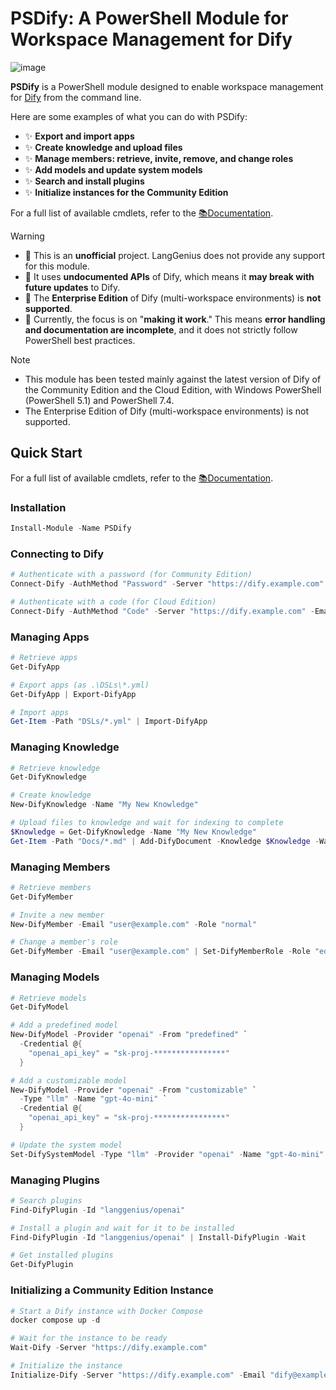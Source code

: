 # PSDify: A PowerShell Module for Workspace Management for Dify

![image](https://github.com/user-attachments/assets/fd7a22ea-4ed6-46c3-a2dc-4027c2650f5e)

**PSDify** is a PowerShell module designed to enable workspace management for [Dify](https://github.com/langgenius/dify) from the command line.

Here are some examples of what you can do with PSDify:

- ✨ **Export and import apps**
- ✨ **Create knowledge and upload files**
- ✨ **Manage members: retrieve, invite, remove, and change roles**
- ✨ **Add models and update system models**
- ✨ **Search and install plugins**
- ✨ **Initialize instances for the Community Edition**

For a full list of available cmdlets, refer to the [📚Documentation](https://kurokobo.github.io/psdify/).

> [!WARNING]
>
> - 🚨 This is an **unofficial** project. LangGenius does not provide any support for this module.
> - 🚨 It uses **undocumented APIs** of Dify, which means it **may break with future updates** to Dify.
> - 🚨 The **Enterprise Edition** of Dify (multi-workspace environments) is **not supported**.
> - 🚨 Currently, the focus is on "**making it work**." This means **error handling and documentation are incomplete**, and it does not strictly follow PowerShell best practices.

> [!NOTE]
>
> - This module has been tested mainly against the latest version of Dify of the Community Edition and the Cloud Edition, with Windows PowerShell (PowerShell 5.1) and PowerShell 7.4.
> - The Enterprise Edition of Dify (multi-workspace environments) is not supported.

## Quick Start

For a full list of available cmdlets, refer to the [📚Documentation](https://kurokobo.github.io/psdify/).

### Installation

```powershell
Install-Module -Name PSDify
```

### Connecting to Dify

```powershell
# Authenticate with a password (for Community Edition)
Connect-Dify -AuthMethod "Password" -Server "https://dify.example.com" -Email "dify@example.com"

# Authenticate with a code (for Cloud Edition)
Connect-Dify -AuthMethod "Code" -Server "https://dify.example.com" -Email "dify@example.com"
```

### Managing Apps

```powershell
# Retrieve apps
Get-DifyApp

# Export apps (as .\DSLs\*.yml)
Get-DifyApp | Export-DifyApp

# Import apps
Get-Item -Path "DSLs/*.yml" | Import-DifyApp
```

### Managing Knowledge

```powershell
# Retrieve knowledge
Get-DifyKnowledge

# Create knowledge
New-DifyKnowledge -Name "My New Knowledge"

# Upload files to knowledge and wait for indexing to complete
$Knowledge = Get-DifyKnowledge -Name "My New Knowledge"
Get-Item -Path "Docs/*.md" | Add-DifyDocument -Knowledge $Knowledge -Wait
```

### Managing Members

```powershell
# Retrieve members
Get-DifyMember

# Invite a new member
New-DifyMember -Email "user@example.com" -Role "normal"

# Change a member's role
Get-DifyMember -Email "user@example.com" | Set-DifyMemberRole -Role "editor"
```

### Managing Models

```powershell
# Retrieve models
Get-DifyModel

# Add a predefined model
New-DifyModel -Provider "openai" -From "predefined" `
  -Credential @{
    "openai_api_key" = "sk-proj-****************"
  }

# Add a customizable model
New-DifyModel -Provider "openai" -From "customizable" `
  -Type "llm" -Name "gpt-4o-mini" `
  -Credential @{
    "openai_api_key" = "sk-proj-****************"
  }

# Update the system model
Set-DifySystemModel -Type "llm" -Provider "openai" -Name "gpt-4o-mini"
```

### Managing Plugins

```powershell
# Search plugins
Find-DifyPlugin -Id "langgenius/openai"

# Install a plugin and wait for it to be installed
Find-DifyPlugin -Id "langgenius/openai" | Install-DifyPlugin -Wait

# Get installed plugins
Get-DifyPlugin
```

### Initializing a Community Edition Instance

```powershell
# Start a Dify instance with Docker Compose
docker compose up -d

# Wait for the instance to be ready
Wait-Dify -Server "https://dify.example.com"

# Initialize the instance
Initialize-Dify -Server "https://dify.example.com" -Email "dify@example.com" -Name "Dify"
```
